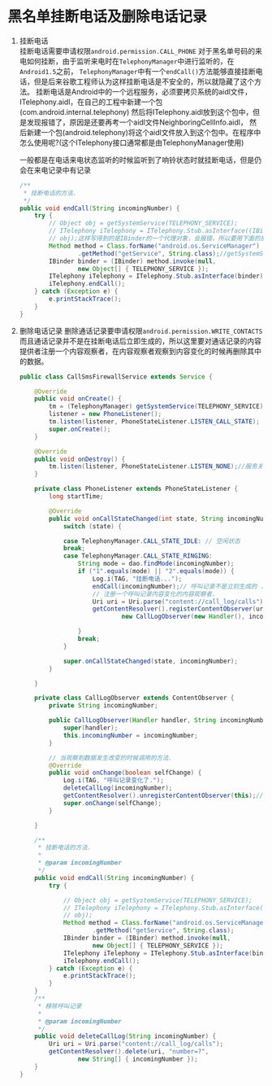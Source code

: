 黑名单挂断电话及删除电话记录
===

1. 挂断电话     
	挂断电话需要申请权限`android.permission.CALL_PHONE`
	对于黑名单号码的来电如何挂断，由于监听来电时在`TelephonyManager`中进行监听的，在`Android1.5`之前，
	`TelephonyManager`中有一个`endCall()`方法能够直接挂断电话，但是后来谷歌工程师认为这样挂断电话是不安全的，所以就隐藏了这个方法。
    挂断电话是Android中的一个远程服务，必须要拷贝系统的aidl文件，ITelephony.aidl，在自己的工程中新建一个包(com.android.internal.telephony)
	然后将ITelephony.aidl放到这个包中，但是发现报错了，原因是还要再考一个aidl文件NeighboringCellInfo.aidl，
	然后新建一个包(android.telephony)将这个aidl文件放入到这个包中。在程序中怎么使用呢?(这个ITelephony接口通常都是由TelephonyManager使用)

    一般都是在电话来电状态监听的时候监听到了响铃状态时就挂断电话，但是仍会在来电记录中有记录
	```java
    /**
     * 挂断电话的方法.
     */
    public void endCall(String incomingNumber) {
        try {
            // Object obj = getSystemService(TELEPHONY_SERVICE);
            // ITelephony iTelephony = ITelephony.Stub.asInterface((IBinder)
            // obj);这样写得到的是IBinder的一个代理对象，会报错，所以要用下面的反射而不能这样做
            Method method = Class.forName("android.os.ServiceManager")
                    .getMethod("getService", String.class);//getSystemService内部就是调用了ServiceManager的getService方法。
            IBinder binder = (IBinder) method.invoke(null,
                    new Object[] { TELEPHONY_SERVICE });
            ITelephony iTelephony = ITelephony.Stub.asInterface(binder);
            iTelephony.endCall();
        } catch (Exception e) {
            e.printStackTrace();
        }
    } 
	```

2. 删除电话记录
    删除通话记录要申请权限`android.permission.WRITE_CONTACTS`
    而且通话记录并不是在挂断电话后立即生成的，所以这里要对通话记录的内容提供者注册一个内容观察者，在内容观察者观察到内容变化的时候再删除其中的数据。

	```java
	public class CallSmsFirewallService extends Service {

		@Override
		public void onCreate() {
			tm = (TelephonyManager) getSystemService(TELEPHONY_SERVICE);
			listener = new PhoneListener();
			tm.listen(listener, PhoneStateListener.LISTEN_CALL_STATE);
			super.onCreate();
		}

		@Override
		public void onDestroy() {
			tm.listen(listener, PhoneStateListener.LISTEN_NONE);//服务关闭的时候就取消电话状态的监听
		}

		private class PhoneListener extends PhoneStateListener {
			long startTime;

			@Override
			public void onCallStateChanged(int state, String incomingNumber) {
				switch (state) {

				case TelephonyManager.CALL_STATE_IDLE: // 空闲状态
				break;
				case TelephonyManager.CALL_STATE_RINGING:
					String mode = dao.findMode(incomingNumber);
					if ("1".equals(mode) || "2".equals(mode)) {
						Log.i(TAG, "挂断电话...");
						endCall(incomingNumber);// 呼叫记录不是立刻生成的 .
						// 注册一个呼叫记录内容变化的内容观察者.
						Uri uri = Uri.parse("content://call_log/calls");
						getContentResolver().registerContentObserver(uri, true,
								new CallLogObserver(new Handler(), incomingNumber));

					}
					break;
				}

				super.onCallStateChanged(state, incomingNumber);
			}

		}

		private class CallLogObserver extends ContentObserver {
			private String incomingNumber;

			public CallLogObserver(Handler handler, String incomingNumber) {
				super(handler);
				this.incomingNumber = incomingNumber;
			}

			// 当观察到数据发生改变的时候调用的方法.
			@Override
			public void onChange(boolean selfChange) {
				Log.i(TAG, "呼叫记录变化了.");
				deleteCallLog(incomingNumber);
				getContentResolver().unregisterContentObserver(this);//删除完通话记录之后就立马进行移除内容观察者
				super.onChange(selfChange);
			}

		}

		/**
		 * 挂断电话的方法.
		 * 
		 * @param incomingNumber
		 */
		public void endCall(String incomingNumber) {
			try {

				// Object obj = getSystemService(TELEPHONY_SERVICE);
				// ITelephony iTelephony = ITelephony.Stub.asInterface((IBinder)
				// obj);
				Method method = Class.forName("android.os.ServiceManager")
						.getMethod("getService", String.class);
				IBinder binder = (IBinder) method.invoke(null,
						new Object[] { TELEPHONY_SERVICE });
				ITelephony iTelephony = ITelephony.Stub.asInterface(binder);
				iTelephony.endCall();
			} catch (Exception e) {
				e.printStackTrace();
			}
		}
		/**
		 * 移除呼叫记录
		 * 
		 * @param incomingNumber
		 */
		public void deleteCallLog(String incomingNumber) {
			Uri uri = Uri.parse("content://call_log/calls");
			getContentResolver().delete(uri, "number=?",
					new String[] { incomingNumber });
		}
	}
	```